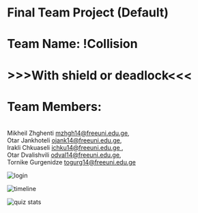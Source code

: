 # Final Team Project (Default)

# Team Name: !Collision

 # >>>With shield or deadlock<<<

<h1>Team Members:</h1> <br>
Mikheil Zhghenti <a href="mzhgh14@freeuni.edu.ge">mzhgh14@freeuni.edu.ge</a>,  <br>
Otar Jankhoteli <a href="ojank14@freeuni.edu.ge">ojank14@freeuni.edu.ge</a>,  <br>
Irakli Chkuaseli <a href="ichku14@freeuni.edu.ge ">ichku14@freeuni.edu.ge </a>,  <br>
Otar Dvalishvili <a href="odval14@freeuni.edu.ge">odval14@freeuni.edu.ge</a>,  <br> 
Tornike Gurgenidze <a href="togurg14@freeuni.edu.ge">togurg14@freeuni.edu.ge</a>  <br>

![login](https://user-images.githubusercontent.com/11095204/28542666-0551762e-70ce-11e7-880f-202bc75283ae.JPG)

![timeline](https://user-images.githubusercontent.com/11095204/28542665-05364cd2-70ce-11e7-8364-e38593d89353.JPG)


![quiz stats](https://user-images.githubusercontent.com/11095204/28542663-05307b86-70ce-11e7-9f37-9cdfe9ec11ad.JPG)
